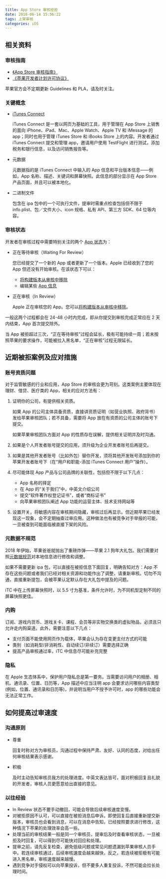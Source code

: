 ```yaml
---
title: App Store 审核经验
date: 2018-06-14 15:56:22
tags: 上架审核
categories: iOS
---
```

## 相关资料

### 审核指南

- [《App Store 审核指南》](https://developer.apple.com/cn/app-store/review/guidelines/) 
- [《苹果开发者计划许可协议》](https://developer.apple.com/terms/)

<!--more-->

苹果官方会不定期更新 Guidelines 和 PLA，请及时关注。

### 关键概念

- [iTunes Connect](https://developer.apple.com/support/itunes-connect/cn/)

  iTunes Connect 是一套以网页为基础的工具，用于管理在 App Store 上销售的面向 iPhone、iPad、Mac、Apple Watch、Apple TV 和 iMessage 的 app；同时也用于管理 iTunes Store 和 iBooks Store 上的内容。开发者通过 iTunes Connect 提交和管理 app，邀请用户使用 TestFlight 进行测试，添加税务和银行信息，以及访问销售报告等。

- 元数据

  元数据指的是 iTunes Connect 中输入的 App 信息和平台版本信息——例如，App 名称、描述、关键词和屏幕快照。此信息的部分显示在 App Store 产品页面，并且可以被本地化。

- 二进制文件

  包含在 ipa 包中的一个可执行文件，提审时需重点检查包括但不限于 info.plist、包／文件大小、icon 规格、私有 API、第三方 SDK、64 位等内容。

### 审核状态

开发者在审核过程中需要特别关注的两个 [App 状态](https://help.apple.com/itunes-connect/developer/?lang=zh-cn#/dev18557d60e)为：

- 正在等待审核（Waiting For Review）

  您已经提交了一个新的 App 或者更新了一个版本。Apple 已经收到了您的 App 但还没有开始审核。在该状态下可以： 

  - [将构建版本从审核中移除](https://help.apple.com/itunes-connect/developer/?lang=zh-cn#/dev04f55d711)
  - 编辑某些 [App 信息](https://help.apple.com/itunes-connect/developer/?lang=zh-cn#/dev219b53a88)

- 正在审核（In Review）

  Apple 正在审核您的 App。您可以[将构建版本从审核中移除](https://help.apple.com/itunes-connect/developer/?lang=zh-cn#/dev04f55d711)。

一般这两个过程都会在 24-48 小时内完成，即从你提交到审核完成正常应在 2 天内结束，App 首次提交除外。

当 App 被拒超过三次，“正在等待审核”过程会延长，极有可能持续一周；若未按照苹果的要求操作，可能被拉入黑名单，“正在审核”过程无限延长。

## 近期被拒案例及应对措施

### 账号资质问题

对于监管敏感的行业和应用，App Store 的审核会更为苛刻。这类案例主要体现在理财、借贷、医疗类的 App，相关的应对方法有：

1. 证明你的公司，有提供相关资质。

   如果 App 的公司主体具备资质，直接讲资质证明（如营业执照、政府背书）发给苹果审核团队；若不具备，需要将 App 放在有资质的公司主体的账号下提交。

   如果苹果审核团队方面对 App 的性质存在误解，提供相关证明并及时沟通。

2. 如果是个人开发者账号提交的应用，须升级为企业开发者账号后再提交。

3. 如果是其他开发者账号（比如外包）替你开发，须将其他开发账号添加到你的苹果开发者账号下（在“用户和职能-添加 iTunes Connect 用户”操作）。

4. 尽可能体现 App 产品与公司品牌的关联性，包括但不限于以下几点：

   -  App 名称的择定
   - 在 App 的“关于我们”中，中英文介绍公司
   - 提交“软件著作权登记证书”，或者“商标证书”
   - 向苹果审核团队阐述 App 功能的运营主体、技术支持网站等

5. 设置开关，将敏感内容在审核期间隐藏，审核过后再显示。但近期苹果已经发现这一现象，会不定期抽查过审应用。这种做法也有被竞争对手举报的可能，一旦被查到可能面临被直接下架的风险。

### 元数据不规范

2018 年伊始，苹果爸爸就抛出了重磅炸弹——苹果 2.1 狗年大礼包。我们需要对照[元数据规范](https://help.apple.com/itc/appsspec/#/)对本地信息进行修改和调整。

如果不需要更新 ipa 包，可以直接在被拒信息下面回复，明确告知对方：App 不存在这些问题或者我们已经对相关资源和功能作出了调整，请重新审核。切勿不沟通，直接重新提包，会被苹果认定默认存在大礼包中提及的问题。

iTC 中在上传屏幕快照时，以 5.5 寸为基准，条件允许时，为不同机型定制不同的屏幕快照更佳。

### 内购

订阅、游戏内货币、游戏关卡、课程、会员等非实物交换类的虚拟物品，必须且只允许走内购渠道。此外，需要注意以下几点：

- 支付页面不能使用网页作为载体，苹果会认为存在变更支付方式的可能
- 类别（如消耗型/非消耗性、自动续订/非续订）需要选择正确
- 提高产品审核通过率，iTC 中信息尽可能补充完整

### 隐私

在 Apple 生态体系中，保护用户隐私总是第一要务。当需要访问用户的相册、相机、通讯录、位置、日历等，App 描述中应当注明 app 会要求访问哪些内容类型 (例如，位置、通讯录和日历等)，并说明当用户不授予许可时，app 的哪些功能会无法正常工作。

## 如何提高过审速度

### 沟通原则

- 尊重

  回复时称对方为审核员，沟通过程中保持严肃、友好、认同的态度，对给出任何审核结果表示感谢。

- 积极

  及时主动告知审核员我方的处理进度。中英文表达皆可，面对积极回复且礼貌的开发者，审核人员更愿意给出直接的意见。

### 以往经验

- In Review 状态不要手动撤回，可能会导致后续审核速度变慢。
- 对被拒原因不认可，可以直接在被拒消息后申诉。即使回复后直接重新提交新版本，审核员也会看到消息，可以在消息中告知，已经按照要求进行修改，这种情况下苹果的处理效率会高一些。
- 处理当前的审核结果一般是同一个审核员，提审后及时查看审核状态，一旦被拒及时回复，可以得到尽可能快对回应和处理。
- 提审之前，请先反复检查，避免低级问题或常见问题遗漏到苹果审核人员手中。若连续审核通过，后续审核速度会越来越快，反之，若连续被拒极有可能进入黑名单，审核速度越来越慢。
- 遇到竞争对手侵权可以向苹果投诉，但不要多人重复投诉，不然可能会拉长处理时间。

